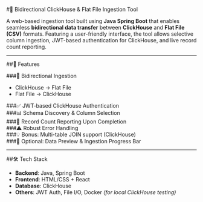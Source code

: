 #🔁 Bidirectional ClickHouse & Flat File Ingestion Tool

A web-based ingestion tool built using **Java Spring Boot** that enables seamless **bidirectional data transfer** between **ClickHouse** and **Flat File (CSV)** formats. Featuring a user-friendly interface, the tool allows selective column ingestion, JWT-based authentication for ClickHouse, and live record count reporting.

---

##🚀 Features

###🔁 Bidirectional Ingestion
- ClickHouse → Flat File  
- Flat File → ClickHouse

###✅ JWT-based ClickHouse Authentication  
###📊 Schema Discovery & Column Selection  
###📝 Record Count Reporting Upon Completion  
###⚠️ Robust Error Handling  
###💡 Bonus: Multi-table JOIN support (ClickHouse)  
###👀 Optional: Data Preview & Ingestion Progress Bar  

---

##🛠️ Tech Stack

- **Backend**: Java, Spring Boot  
- **Frontend**: HTML/CSS + React  
- **Database**: ClickHouse  
- **Others**: JWT Auth, File I/O, Docker *(for local ClickHouse testing)*  

